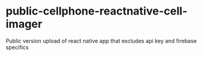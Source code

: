 # public-cellphone-reactnative-cell-imager
Public version upload of react native app that excludes api key and firebase specifics
